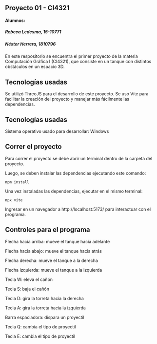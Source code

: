 ## Proyecto 01 - CI4321

#### Alumnos:
##### Rebeca Ledesma, 15-10771
##### Néstor Herrera, 1810796


En este respositorio se encuentra el primer proyecto de la materia Computación Gráfica I (CI4321), que consiste en un tanque con distintos obstáculos en un espacio 3D.

## Tecnologías usadas
Se utilizó ThreeJS para el desarrollo de este proyecto. Se usó Vite para facilitar la creación del proyecto y manejar más fácilmente las dependencias.

## Tecnologías usadas

Sistema operativo usado para desarrollar: Windows

## Correr el proyecto

Para correr el proyecto se debe abrir un terminal dentro de la carpeta del proyecto. 

Luego, se deben instalar las dependencias ejecutando este comando:

` npm install `

Una vez instaladas las dependencias, ejecutar en el mismo terminal:

`npx vite`

Ingresar en un navegador a http://localhost:5173/ para interactuar con el programa.

## Controles para el programa

Flecha hacia arriba: mueve el tanque hacia adelante

Flecha hacia abajo: mueve el tanque hacia atrás

Flecha derecha: mueve el tanque a la derecha

Flecha izquierda: mueve el tanque a la izquierda

Tecla W: eleva el cañón

Tecla S: baja el cañón

Tecla D: gira la torreta hacia la derecha

Tecla A: gira la torreta hacia la izquierda

Barra espaciadora: dispara un proyectil

Tecla Q: cambia el tipo de proyectil

Tecla E: cambia el tipo de proyectil